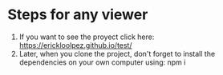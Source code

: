 # Steps for any viewer
1. If you want to see the proyect click here: https://erickloolpez.github.io/test/
2. Later, when you clone the project, don't forget to install the dependencies on your own computer using: npm i
